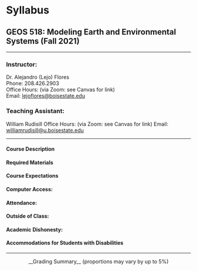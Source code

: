 # Syllabus

## GEOS 518: Modeling Earth and Environmental Systems (Fall 2021)

--- 

### Instructor:
Dr. Alejandro (Lejo) Flores  
Phone: 208.426.2903  
Office Hours: (via Zoom: see Canvas for link)  
Email: [lejoflores@boisestate.edu](lejoflores@boisestate.edu)  

### Teaching Assistant:
William Rudisill
Office Hours: (via Zoom: see Canvas for link)
Email: [williamrudisill@u.boisestate.edu](williamrudisill@u.boisestate.edu)

---

#### Course Description


#### Required Materials

#### Course Expectations

#### Computer Access:

#### Attendance:


#### Outside of Class:


#### Academic Dishonesty:


#### Accommodations for Students with Disabilities


---

<p align="center">
__Grading Summary__ (proportions may vary by up to 5%)
</p>
